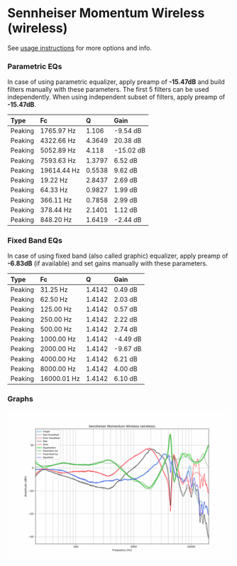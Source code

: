 # Sennheiser Momentum Wireless (wireless)
See [usage instructions](https://github.com/jaakkopasanen/AutoEq#usage) for more options and info.

### Parametric EQs
In case of using parametric equalizer, apply preamp of **-15.47dB** and build filters manually
with these parameters. The first 5 filters can be used independently.
When using independent subset of filters, apply preamp of **-15.47dB**.

| Type    | Fc          |      Q | Gain      |
|:--------|:------------|:-------|:----------|
| Peaking | 1765.97 Hz  | 1.106  | -9.54 dB  |
| Peaking | 4322.66 Hz  | 4.3649 | 20.38 dB  |
| Peaking | 5052.89 Hz  | 4.118  | -15.02 dB |
| Peaking | 7593.63 Hz  | 1.3797 | 6.52 dB   |
| Peaking | 19614.44 Hz | 0.5538 | 9.62 dB   |
| Peaking | 19.22 Hz    | 2.8437 | 2.69 dB   |
| Peaking | 64.33 Hz    | 0.9827 | 1.99 dB   |
| Peaking | 366.11 Hz   | 0.7858 | 2.99 dB   |
| Peaking | 378.44 Hz   | 2.1401 | 1.12 dB   |
| Peaking | 848.20 Hz   | 1.6419 | -2.44 dB  |

### Fixed Band EQs
In case of using fixed band (also called graphic) equalizer, apply preamp of **-6.83dB**
(if available) and set gains manually with these parameters.

| Type    | Fc          |      Q | Gain     |
|:--------|:------------|:-------|:---------|
| Peaking | 31.25 Hz    | 1.4142 | 0.49 dB  |
| Peaking | 62.50 Hz    | 1.4142 | 2.03 dB  |
| Peaking | 125.00 Hz   | 1.4142 | 0.57 dB  |
| Peaking | 250.00 Hz   | 1.4142 | 2.22 dB  |
| Peaking | 500.00 Hz   | 1.4142 | 2.74 dB  |
| Peaking | 1000.00 Hz  | 1.4142 | -4.49 dB |
| Peaking | 2000.00 Hz  | 1.4142 | -9.67 dB |
| Peaking | 4000.00 Hz  | 1.4142 | 6.21 dB  |
| Peaking | 8000.00 Hz  | 1.4142 | 4.00 dB  |
| Peaking | 16000.01 Hz | 1.4142 | 6.10 dB  |

### Graphs
![](./Sennheiser%20Momentum%20Wireless%20(wireless).png)